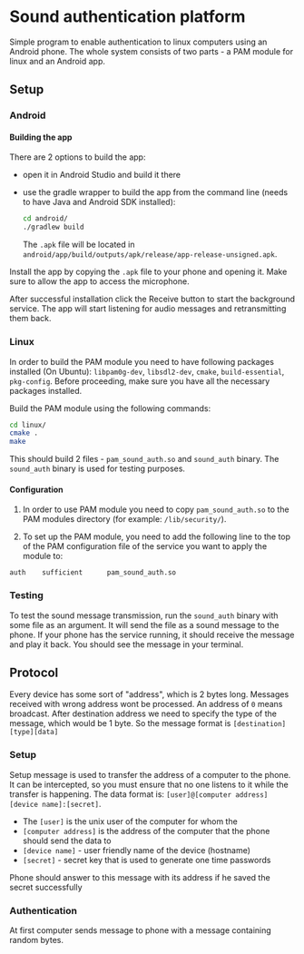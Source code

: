 # Sound authentication platform

Simple program to enable authentication to linux computers using an Android phone. The whole system consists
of two parts - a PAM module for linux and an Android app.

## Setup

### Android

#### Building the app

There are 2 options to build the app:
- open it in Android Studio and build it there
- use the gradle wrapper to build the app from the command line (needs to have Java and Android SDK installed):

  ```bash
  cd android/
  ./gradlew build
  ```
  The `.apk` file will be located in `android/app/build/outputs/apk/release/app-release-unsigned.apk`.


Install the app by copying the `.apk` file to your phone and opening it.
Make sure to allow the app to access the microphone.

After successful installation click the Receive button to start the background service. The app will start listening for
audio messages and retransmitting them back.

### Linux

In order to build the PAM module you need to have following packages installed (On Ubuntu): `libpam0g-dev`, `libsdl2-dev`, `cmake`, `build-essential`, `pkg-config`.
Before proceeding, make sure you have all the necessary packages installed.

Build the PAM module using the following commands:

```bash
cd linux/
cmake .
make
```

This should build 2 files - `pam_sound_auth.so` and `sound_auth` binary. The `sound_auth` binary is used for testing purposes.


#### Configuration

1. In order to use PAM module you need to copy `pam_sound_auth.so` to the PAM modules directory (for example: `/lib/security/`).

2. To set up the PAM module, you need to add the following line to the top of the PAM configuration file of the service you want to apply the module to:

```
auth    sufficient      pam_sound_auth.so
```


### Testing

To test the sound message transmission, run the `sound_auth` binary with some file as an argument. It will send the file as a sound message to the phone.
If your phone has the service running, it should receive the message and play it back. You should see the message in your terminal.

## Protocol

Every device has some sort of "address", which is 2 bytes long. Messages received with wrong address wont be processed. An address of `0` means broadcast. After destination address we need to specify the type of the message, which would be 1 byte. So the message format is `[destination][type][data]`

### Setup

Setup message is used to transfer the address of a computer to the phone. It can be intercepted, so you must ensure that no one listens to it while the transfer is happening. The data format is: `[user]@[computer address][device name]:[secret]`.
- The `[user]` is the unix user of the computer for whom the
- `[computer address]` is the address of the computer that the phone should send the data to
- `[device name]` - user friendly name of the device (hostname)
- `[secret]` - secret key that is used to generate one time passwords

Phone should answer to this message with its address if he saved the secret successfully

### Authentication

At first computer sends message to phone with a message containing random bytes.

